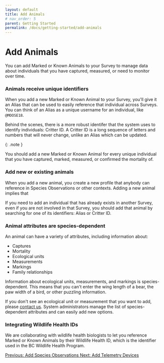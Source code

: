 ```yaml
---
layout: default
title: Add Animals
# nav_order: 5
parent: Getting Started
permalink: /docs/getting-started/add-animals
---
```


# Add Animals

You can add Marked or Known Animals to your Survey to manage data about individuals that you have captured, measured, or need to monitor over time.

### Animals receive unique identifiers

When you add a new Marked or Known Animal to your Survey, you'll give it an Alias that can be used to easily reference that individual across Surveys. You can think of an Alias as a unique username for an individual, like `@MOOSE18`.

Behind the scenes, there is a more robust identifer that the system uses to identify individuals: Critter ID. A Critter ID is a long sequence of letters and numbers that will never change, unlike an Alias which can be updated.

{: .note }

You should add a new Marked or Known Animal for every unique individual that you have captured, marked, measured, or confirmed the mortality of.

### Add new or existing animals

When you add a new animal, you create a new profile that anybody can reference in Species Observations or other contexts. Adding a new animal implies that

If you need to add an individual that has already exists in another Survey, even if you are not involved in that Survey, you should add that animal by searching for one of its identifiers: Alias or Critter ID.

### Animal attributes are species-dependent

An animal can have a variety of attributes, including information about:

- Captures
- Mortality
- Ecological units
- Measurements
- Markings
- Family relationships

Information about ecological units, measurements, and markings is species-dependent. This means that you can't enter the wing length of a bear, the paw width of a bird, or other puzzling information.

If you don't see an ecological unit or measurement that you want to add, please [contact us](/docs/contact). System administrators manage the list of species-dependent attributes and can easily add new options.

### Integrating Wildlife Health IDs

We are collaborating with wildlife health biologists to let you reference Marked or Known Animals by their Wildlife Health ID, which is the identifier used in the BC Wildlife Health Program.

<a class="float-left" href="./add-species-observations">
Previous: Add Species Observations
</a>
<a class="float-right" href="./add-telemetry-devices">
Next: Add Telemetry Devices
</a>
